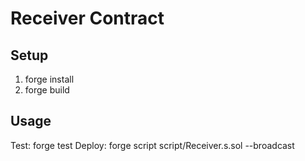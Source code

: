 # Receiver Contract
## Setup
1. forge install
2. forge build
## Usage
Test: forge test
Deploy: forge script script/Receiver.s.sol --broadcast